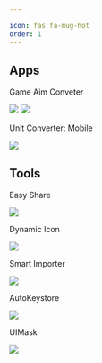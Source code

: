 ```yaml
---

icon: fas fa-mug-hot
order: 1
---
```


## Apps
Game Aim Conveter
<p>
    <a href="https://apps.apple.com/app/game-aim-converter/id1618000036" target="_blank"><img src="https://img.shields.io/badge/App%20Store-100000?style=for-the-badge&logoColor=white"/></a>
    <a href="https://game-aim-converter.en.uptodown.com/android" target="_blank"><img src="https://img.shields.io/badge/uptodown-100000?style=for-the-badge&logoColor=white"/></a>
</p>
Unit Converter: Mobile
<p>
    <a href="https://apps.apple.com/app/unit-converter-mobile/id6738687525" target="_blank"><img src="https://img.shields.io/badge/App%20Store-100000?style=for-the-badge&logoColor=white"/></a>
</p>

## Tools
Easy Share
<p>
    <a href="https://assetstore.unity.com/packages/slug/289206" target="_blank"><img src="https://img.shields.io/badge/Asset%20Store-100000?style=for-the-badge&logoColor=white"/></a>
</p>
Dynamic Icon
<p>
    <a href="https://assetstore.unity.com/packages/slug/299370" target="_blank"><img src="https://img.shields.io/badge/Asset%20Store-100000?style=for-the-badge&logoColor=white"/></a>
</p>
Smart Importer
<p>
    <a href="https://assetstore.unity.com/packages/slug/254217" target="_blank"><img src="https://img.shields.io/badge/Asset%20Store-100000?style=for-the-badge&logoColor=white"/></a>
</p>
AutoKeystore
<p>
    <a href="https://assetstore.unity.com/packages/slug/232044" target="_blank"><img src="https://img.shields.io/badge/Asset%20Store-100000?style=for-the-badge&logoColor=white"/></a>
</p>
UIMask
<p>
    <a href="https://github.com/dreamcodestudio/UIMask" target="_blank"><img src="https://img.shields.io/badge/GitHub-100000?style=for-the-badge&logoColor=white"/></a>
</p>